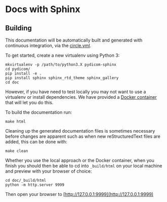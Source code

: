 # Docs with Sphinx

## Building

This documentation will be automatically built and generated with continuous
 integration, via the [circle.yml](../.circleci/config.yml).

To get started, create a new virtualenv using Python 3:

```
mkvirtualenv -p /path/to/python3.X pydicom-sphinx
cd pydicom/
pip install -e .
pip install sphinx sphinx_rtd_theme sphinx_gallery
cd doc
```

However, if you have need to test locally you may not want to use a virtualenv
or install dependencies. We have provided a
[Docker container](https://hub.docker.com/r/pydicom/pydicom-docs/) that will
let you do this.

To build the documentation run:

```
make html
```

Cleaning up the generated documentation files is sometimes necessary before
changes are apparent such as when new reStructuredText files are added, this
can be done with:

```
make clean
```

Whether you use the local approach or the Docker container, when you
finish you should then be able to cd into `_build/html` on your local machine
and preview with your browser of choice:

```
cd doc/_build/html
python -m http.server 9999
```

Then open your browser to [http://127.0.0.1:9999](http://127.0.0.1:9999)
